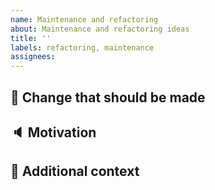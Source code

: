 ```yaml
---
name: Maintenance and refactoring
about: Maintenance and refactoring ideas
title: ''
labels: refactoring, maintenance
assignees:
---
```


## 🚀 Change that should be made

<!-- A clear and concise description of the change proposed. -->

## 🔈 Motivation

<!-- Please describe the motivation for this proposal. -->

## 📎 Additional context

<!-- Add any other context or screenshots about the change proposed. -->


<!-- Credits -->
<!-- This template is based on TezRomacH template
https://github.com/TezRomacH/python-package-template/blob/master/%7B%7B%20cookiecutter.project_name%20%7D%7D/.github/ISSUE_TEMPLATE/feature_request.md -->
